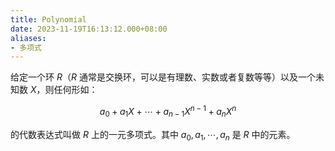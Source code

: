 ```yaml
---
title: Polynomial
date: 2023-11-19T16:13:12.000+08:00
aliases:
- 多项式
---
```


给定一个环 $R$（$R$ 通常是交换环，可以是有理数、实数或者复数等等）以及一个未知数 $X$，则任何形如：

$$
a_0 + a_1 X + \cdots + a_{n - 1} X^{n - 1} + a_n X^n
$$

的代数表达式叫做 $R$ 上的一元多项式。其中 $a_0, a_1, \cdots, a_n$ 是 $R$ 中的元素。
